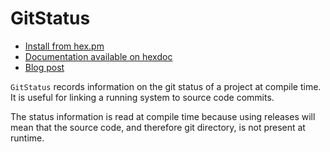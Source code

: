 # GitStatus

- [Install from hex.pm](https://hex.pm/packages/git_status)
- [Documentation available on hexdoc](https://hexdocs.pm/git_status)
- [Blog post]()

`GitStatus` records information on the git status of a project at compile time.
It is useful for linking a running system to source code commits.

The status information is read at compile time because using releases will mean that the source code, and therefore git directory, is not present at runtime.
